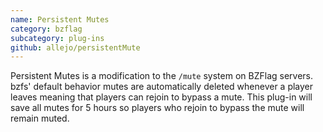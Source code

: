 ```yaml
---
name: Persistent Mutes
category: bzflag
subcategory: plug-ins
github: allejo/persistentMute
---
```


Persistent Mutes is a modification to the `/mute` system on BZFlag servers. bzfs' default behavior mutes are automatically deleted whenever a player leaves meaning that players can rejoin to bypass a mute. This plug-in will save all mutes for 5 hours so players who rejoin to bypass the mute will remain muted.

